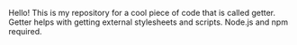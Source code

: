 Hello!
This is my repository for a cool piece of code that is called getter.
Getter helps with getting external stylesheets and scripts.
Node.js and npm required.
